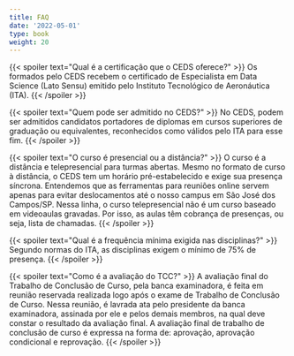 ```yaml
---
title: FAQ
date: '2022-05-01'
type: book
weight: 20
---
```


{{< spoiler text="Qual é a certificação que o CEDS oferece?" >}}
  Os formados pelo CEDS recebem o certificado de Especialista em Data Science (Lato
  Sensu) emitido pelo Instituto Tecnológico de Aeronáutica (ITA).
{{< /spoiler >}}


{{< spoiler text="Quem pode ser admitido no CEDS?" >}}
  No CEDS, podem ser admitidos candidatos portadores de diplomas em cursos
  superiores de graduação ou equivalentes, reconhecidos como válidos pelo ITA
  para esse fim.
{{< /spoiler >}}

{{< spoiler text="O curso é presencial ou a distância?" >}}
  O curso é a distância e telepresencial para turmas abertas. Mesmo no formato
  de curso à distância, o CEDS tem um horário pré-estabelecido e exige sua
  presença síncrona. Entendemos que as ferramentas para reuniões online servem
  apenas para evitar deslocamentos até o nosso campus em São José dos
  Campos/SP. Nessa linha, o curso telepresencial não é um curso baseado em
  videoaulas gravadas. Por isso, as aulas têm cobrança de presenças, ou seja,
  lista de chamadas.
{{< /spoiler >}}

{{< spoiler text="Qual é a frequência mínima exigida nas disciplinas?" >}}
  Segundo normas do ITA, as disciplinas exigem o mínimo de 75% de presença.
{{< /spoiler >}}

{{< spoiler text="Como é a avaliação do TCC?" >}}
  A avaliação final do Trabalho de Conclusão de Curso, pela banca examinadora,
  é feita em reunião reservada realizada logo após o exame de Trabalho de
  Conclusão de Curso. Nessa reunião, é lavrada ata pelo presidente da banca
  examinadora, assinada por ele e pelos demais membros, na qual deve constar
  o resultado da avaliação final. A avaliação final de trabalho de conclusão de
  curso é expressa na forma de: aprovação, aprovação condicional e reprovação.
{{< /spoiler >}}
